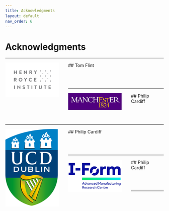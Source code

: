 ```yaml
---
title: Acknowledgments
layout: default
nav_order: 6
---
```



# Acknowledgments

---
<img align="left" width="170" style="padding-right:30px" src="images/hrinstitute.png"/>
## Tom Flint

<br> 
<br> 
<br> 
<br> 

---
<img align="left" width="170" style="padding-right:30px" src="images/UoM.png"/>
## Philip Cardiff

<br> 
<br> 
<br> 
<br> 

---
<img align="left" width="170" style="padding-right:30px" src="images/UCD.png"/>
## Philip Cardiff

<br> 
<br> 
<br> 
<br> 

---
<img align="left" width="170" style="padding-right:30px" src="images/iform.png"/>
## Philip Cardiff

<br> 
<br> 
<br> 
<br> 

---
<br>
<br>